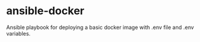 # ansible-docker
Ansible playbook for deploying a basic docker image with .env file and .env variables.
